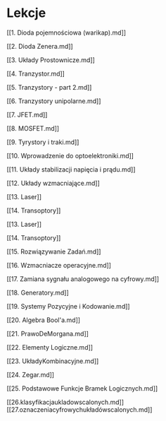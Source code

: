 # Lekcje

[[1. Dioda pojemnościowa (warikap).md]]

[[2. Dioda Zenera.md]]

[[3. Układy Prostownicze.md]]

[[4. Tranzystor.md]]

[[5. Tranzystory - part 2.md]]

[[6. Tranzystory unipolarne.md]]

[[7. JFET.md]]

[[8. MOSFET.md]]

[[9. Tyrystory i traki.md]]

[[10. Wprowadzenie do optoelektroniki.md]]

[[11. Układy stabilizacji napięcia i prądu.md]]

[[12. Układy wzmacniające.md]]

[[13. Laser]]

[[14. Transoptory]]

[[13. Laser]]

[[14. Transoptory]]

[[15. Rozwiązywanie Zadań.md]]

[[16. Wzmacniacze operacyjne.md]]

[[17. Zamiana sygnału analogowego na cyfrowy.md]]

[[18. Generatory.md]]

[[19. Systemy Pozycyjne i Kodowanie.md]]

[[20. Algebra Bool'a.md]]

[[21. PrawoDeMorgana.md]]

[[22. Elementy Logiczne.md]]

[[23. UkładyKombinacyjne.md]]

[[24. Zegar.md]]

[[25. Podstawowe Funkcje Bramek Logicznych.md]]

[[26.klasyfikacjaukladowscalonych.md]]
[[27.oznaczeniacyfrowychukładówscalonych.md]]
